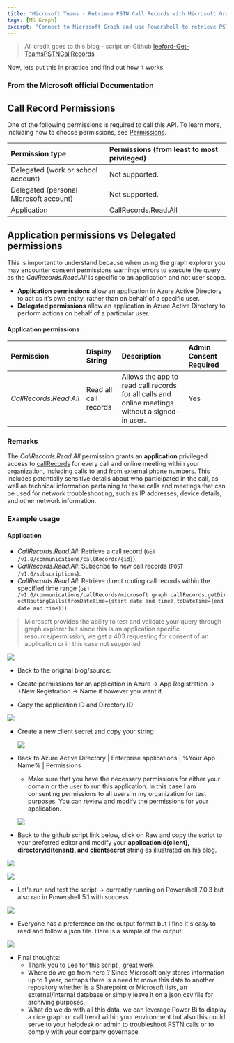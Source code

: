 ```yaml
---
title: "Microsoft Teams - Retrieve PSTN Call Records with Microsoft Graph"
tags: [MS Graph]
excerpt: "Connect to Microsoft Graph and use Powershell to retrieve PSTN and Direct Routing Call Records"
---
```


> All credit goes to this blog - script on Github [leeford-Get-TeamsPSTNCallRecords](https://github.com/leeford/Get-TeamsPSTNCallRecords)

Now, lets put this in practice and find out how it works



### From the Microsoft official Documentation 

## Call Record Permissions

One of the following permissions is required to call this API. To learn more, including how to choose permissions, see [Permissions](https://docs.microsoft.com/en-us/graph/permissions-reference).

| Permission type                        | Permissions (from least to most privileged) |
| :------------------------------------- | :------------------------------------------ |
| Delegated (work or school account)     | Not supported.                              |
| Delegated (personal Microsoft account) | Not supported.                              |
| Application                            | CallRecords.Read.All                        |

## Application permissions vs Delegated permissions

This is important to understand because when using the graph explorer you may encounter consent permissions warnings|errors to execute the query as the *CallRecords.Read.All* is specific to an application and not user scope.

- **Application permissions** allow an application in Azure Active Directory to act as it’s own entity, rather than on behalf of a specific user.
- **Delegated permissions** allow an application in Azure Active Directory to perform actions on behalf of a particular user.



#### Application permissions

| Permission             | Display String        | Description                                                  | Admin Consent Required |
| :--------------------- | :-------------------- | :----------------------------------------------------------- | :--------------------- |
| *CallRecords.Read.All* | Read all call records | Allows the app to read call records for all calls and online meetings without a signed-in user. | Yes                    |

### Remarks

The *CallRecords.Read.All* permission grants an **application** privileged access to [callRecords](https://docs.microsoft.com/en-us/graph/api/resources/callrecords-callrecord) for every call and online meeting within your organization, including calls to and from external phone numbers. This includes potentially sensitive details about who participated in the call, as well as technical information pertaining to these calls and meetings that can be used for network troubleshooting, such as IP addresses, device details, and other network information.

### Example usage

#### Application

- *CallRecords.Read.All*: Retrieve a call record (`GET /v1.0/communications/callRecords/{id}`).
- *CallRecords.Read.All*: Subscribe to new call records (`POST /v1.0/subscriptions`).
- *CallRecords.Read.All*: Retrieve direct routing call records within the specified time range (`GET /v1.0/communications/callRecords/microsoft.graph.callRecords.getDirectRoutingCalls(fromDateTime={start date and time),toDateTime={end date and time))`)



> Microsoft provides the ability to test and validate your query through graph explorer but since this is an application specific resource/permission, we get a 403 requesting for consent of an application or in this case not supported



![](../assets/images/2020-10-06-Graph%20Explorer%20-CallRecords.png)





- Back to the original blog/source:

- Create permissions for an application in Azure -> App Registration -> +New Registration -> Name it however you want it
- Copy the application ID and Directory ID



![](../assets/images/Azure-NewAppRegistration.png)



- Create a new client secret and copy your string

  

  ![](../assets/images/Azure-AppCertificateandSecrets.png)



- Back to Azure Active Directory | Enterprise applications | %Your App Name% | Permissions 
  - Make sure that you have the necessary permissions for either your domain or the user to run this application. In this case I am consenting permissions to all users in my organization for test purposes. You can review  and modify the permissions for your application.

    
  
  ![](../assets/images/Azure-AppPermissions.png)



- Back to the github script link below, click on Raw and copy the script to your preferred editor and modify your **applicationid(client), directoryid(tenant), and clientsecret** string as illustrated on his blog.

  [Get-TeamsPSTNCallRecords]: https://github.com/leeford/Get-TeamsPSTNCallRecords/blob/master/Get-TeamsPSTNCallRecords.ps1

  

![](../assets/images/Github-RawScript.png)



![](../assets/images/GetPSTNAdaptedScript.png)



- Let's run and test the script -> currently running on Powershell 7.0.3 but also ran in Powershell 5.1 with success

  

![](../assets/images/GetPSTNRunningScript.png)





- Everyone has a preference on the output format but I find it's easy to read and follow a json file. Here is a sample of the output:

![](../assets/images/OutputJson.png)



- Final thoughts:
  - Thank you to Lee for this script , great work 
  - Where do we go from here ? Since Microsoft only stores information up to 1 year, perhaps there is a need to move this data to another repository whether is a Sharepoint or Microsoft lists, an external/internal database or simply leave it on a json,csv file for archiving purposes. 
  - What do we do with all this data, we can leverage Power Bi to display a nice graph or  call trend within your environment but also this could serve to your helpdesk or admin to troubleshoot PSTN calls or to comply with your company governace.